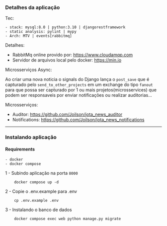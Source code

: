 ### Detalhes da aplicação

Tec:

```
- stack: mysql:8.0 | python:3.10 | djangorestframework
- static analysis: pylint | mypy
- Arch: MTV | events[rabbitmq]
```

Detalhes:

- RabbitMq online provido por: https://www.cloudamqp.com
- Servidor de arquivos local pelo docker: https://min.io

Microsserviços Async:

Ao criar uma nova noticia o signals do Django lança o `post_save`
que é capturado pelo `send_to_other_projects` em um exchange do
tipo `fanout` para que possa ser capturado por 1 ou mais projetos(microsservices)
que podem ser responsaveis por enviar notificações ou realizar auditorias...

Microsserviços:
- Auditor: https://github.com/Joilson/jota_news_auditor
- Notifications: https://github.com/Joilson/jota_news_notifications

***

### Instalando aplicação

#### Requirements

``` 
- docker
- docker compose
```

1 - Subindo aplicação na porta `8000`

```shell
    docker compose up -d
```

2 - Copie o .env.example para .env

```shell
    cp .env.example .env
```

3 - Instalando o banco de dados

```shell
    docker compose exec web python manage.py migrate
```

